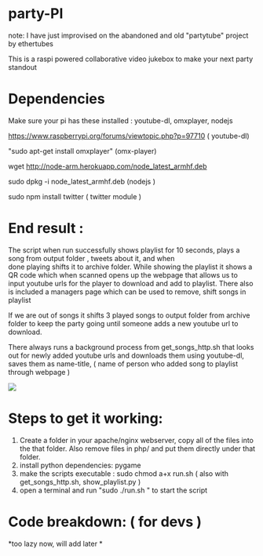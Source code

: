 # party-PI

note: I have just improvised on the abandoned and old "partytube" project by ethertubes

This is a raspi powered collaborative video jukebox to make your next party standout 

# Dependencies
Make sure your pi has these installed : youtube-dl, omxplayer, nodejs

https://www.raspberrypi.org/forums/viewtopic.php?p=97710 ( youtube-dl)


"sudo apt-get install omxplayer" (omx-player)


wget http://node-arm.herokuapp.com/node_latest_armhf.deb 


sudo dpkg -i node_latest_armhf.deb   (nodejs )


sudo npm install twitter 	     ( twitter module )


# End result :

The script when run successfully shows playlist for 10 seconds, plays a song from output folder , tweets about it, and when   
	done playing shifts it to archive folder. While showing the playlist it shows a QR code which when scanned opens up the 
	webpage that allows us to input youtube urls for the player to download and add to playlist. There also is included a 	      managers page which can be used to remove, shift songs in playlist   

If we are out of songs it shifts 3 played songs to output folder from archive folder to keep the party going until someone 
	adds a new youtube url to download. 
	
There always runs a background process from get_songs_http.sh that looks out for newly added youtube urls and downloads them 
	using youtube-dl, saves them as name-title, ( name of person who added song to playlist through webpage ) 
	
	

<img src="https://ethertubes.com/wp-content/uploads/partytube_playlist_small.jpg" />
 
# Steps to get it working:  

1) Create a folder in your apache/nginx webserver, copy all of the files into the that folder. Also remove files in php/ and    put them directly under that folder.   
2) install python dependencies: pygame
3) make the scripts executable : sudo chmod a+x run.sh (  also with get_songs_http.sh, show_playlist.py )  
3) open a terminal and run "sudo ./run.sh " to start the script

# Code breakdown: ( for devs ) 

*too lazy now, will add later *

